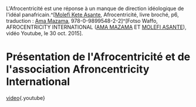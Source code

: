 <!-- TITLE: Afrocentricité -->
<!-- SUBTITLE: Présentation de l'afrocentricité -->

L'Afrocentricité est une réponse à un manque de direction idéologique de l'idéal panafricain.^[[Molefi Kete Asante](http://leremsesh.com/personnalite/molefi-kete-asante), Afrocentricité, livre broché, p6, traduction : [Ama Mazama](http://leremsesh.com/personnalite/ama-mazama), 978-0-9899548-2-2]^[Fotso Waffo, AFROCENTRICITY INTERNATIONAL ([AMA MAZAMA](http://leremsesh.com/personnalite/molefi-kete-asante) ET [MOLEFI ASANTE](http://leremsesh.com/personnalite/molefi-kete-asante)), vidéo Youtube, le 30 oct. 2015].
# Présentation de l'Afrocentricité et de l'association Afroncentricity International
[video](https://www.youtube.com/watch?v=8ZJWVkNKDBg){.youtube}

